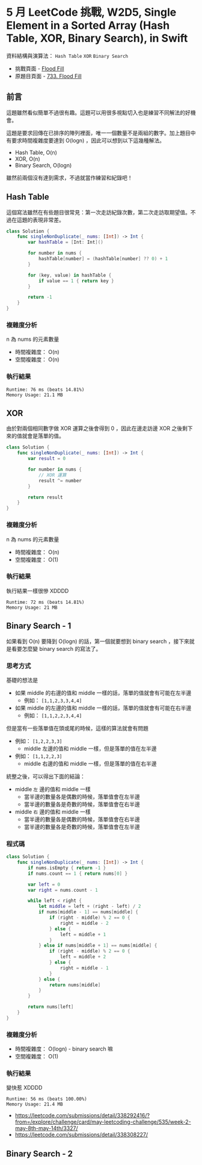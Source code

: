 # 5 月 LeetCode 挑戰, W2D5, Single Element in a Sorted Array (Hash Table, XOR, Binary Search), in Swift

資料結構與演算法： `Hash Table` `XOR` `Binary Search`

- 挑戰頁面 - [Flood Fill](https://leetcode.com/explore/challenge/card/may-leetcoding-challenge/535/week-2-may-8th-may-14th/3326/)
- 原題目頁面 - [733. Flood Fill](https://leetcode.com/problems/flood-fill/)

## 前言

這題雖然看似簡單不過很有趣。這題可以用很多視點切入也是練習不同解法的好機會。

這題是要求回傳在已排序的陣列裡面，唯一一個數量不是兩組的數字。加上題目中有要求時間複雜度要達到 O(logn) ，因此可以想到以下這幾種解法。

- Hash Table, O(n)
- XOR, O(n)
- Binary Search, O(logn)

雖然前兩個沒有達到需求，不過就當作練習和紀錄吧！

## Hash Table

這個寫法雖然在有些題目很常見：第一次走訪紀錄次數，第二次走訪取期望值。不過在這題的表現非常差。

``` swift
class Solution {
    func singleNonDuplicate(_ nums: [Int]) -> Int {
        var hashTable = [Int: Int]()

        for number in nums {
            hashTable[number] = (hashTable[number] ?? 0) + 1
        }

        for (key, value) in hashTable {
            if value == 1 { return key }
        }

        return -1
    }
}
```

### 複雜度分析

n  為 nums 的元素數量

- 時間複雜度： O(n)
- 空間複雜度： O(n)

### 執行結果

``` text
Runtime: 76 ms (beats 14.81%)
Memory Usage: 21.1 MB
```

## XOR

由於對兩個相同數字做 XOR 運算之後會得到 0 ，因此在邊走訪邊 XOR 之後剩下來的值就會是落單的值。

``` swift
class Solution {
    func singleNonDuplicate(_ nums: [Int]) -> Int {
        var result = 0

        for number in nums {
            // XOR 運算
            result ^= number
        }

        return result
    }
}
```

### 複雜度分析

n 為 nums 的元素數量

- 時間複雜度： O(n)
- 空間複雜度： O(1)

### 執行結果

執行結果一樣很慘 XDDDD

``` text
Runtime: 72 ms (beats 14.81%)
Memory Usage: 21 MB
```

## Binary Search - 1

如果看到 O(n) 要降到 O(logn) 的話，第一個就要想到 binary search ，接下來就是看要怎麼變 binary search 的寫法了。

### 思考方式

基礎的想法是

- 如果 middle 的右邊的值和 middle 一樣的話，落單的值就會有可能在左半邊
  - 例如： `[1,1,2,3,3,4,4]`
- 如果 middle 的左邊的值和 middle 一樣的話，落單的值就會有可能在右半邊
  - 例如： `[1,1,2,2,3,4,4]`

但是當有一些落單值在頭或尾的時候，這樣的算法就會有問題

- 例如： `[1,2,2,3,3]`
  - middle 左邊的值和 middle 一樣，但是落單的值在左半邊
- 例如： `[1,1,2,2,3]`
  - middle 右邊的值和 middle 一樣，但是落單的值在右半邊

統整之後，可以得出下面的結論：

- middle `左` 邊的值和 middle 一樣
  - 當半邊的數量各是偶數的時候，落單值會在左半邊
  - 當半邊的數量各是奇數的時候，落單值會在右半邊
- middle `右` 邊的值和 middle 一樣
  - 當半邊的數量各是偶數的時候，落單值會在右半邊
  - 當半邊的數量各是奇數的時候，落單值會在左半邊

### 程式碼

``` swift
class Solution {
    func singleNonDuplicate(_ nums: [Int]) -> Int {
        if nums.isEmpty { return -1 }
        if nums.count == 1 { return nums[0] }

        var left = 0
        var right = nums.count - 1

        while left < right {
            let middle = left + (right - left) / 2
            if nums[middle - 1] == nums[middle] {
                if (right - middle) % 2 == 0 {
                    right = middle - 2
                } else {
                    left = middle + 1
                }
            } else if nums[middle + 1] == nums[middle] {
                if (right - middle) % 2 == 0 {
                    left = middle + 2
                } else {
                    right = middle - 1
                }
            } else {
                return nums[middle]
            }
        }

        return nums[left]
    }
}
```

### 複雜度分析

- 時間複雜度： O(logn) - binary search 嘛
- 空間複雜度： O(1)

### 執行結果

變快惹 XDDDD

``` text
Runtime: 56 ms (beats 100.00%)
Memory Usage: 21.4 MB
```

- <https://leetcode.com/submissions/detail/338292416/?from=/explore/challenge/card/may-leetcoding-challenge/535/week-2-may-8th-may-14th/3327/>
- <https://leetcode.com/submissions/detail/338308227/>

## Binary Search - 2
